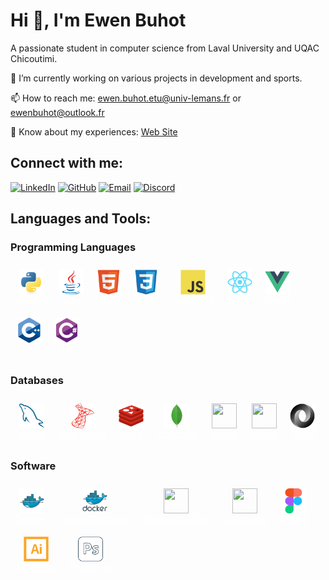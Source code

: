 # Hi 👋, I'm Ewen Buhot

A passionate student in computer science from Laval University and UQAC Chicoutimi.

🔭 I’m currently working on various projects in development and sports.

📫 How to reach me: ewen.buhot.etu@univ-lemans.fr or ewenbuhot@outlook.fr

📄 Know about my experiences: [Web Site](https://ewenbuhot.fr/MonSite/home)


## Connect with me:

[![LinkedIn](https://img.shields.io/badge/LinkedIn-0A66C2?style=for-the-badge&logo=linkedin&logoColor=white)](https://www.linkedin.com/in/ewen-buhot-995434251/)
[![GitHub](https://img.shields.io/badge/GitHub-181717?style=for-the-badge&logo=github&logoColor=white)](https://github.com/ewenman5137)
[![Email](https://img.shields.io/badge/Email-D14836?style=for-the-badge&logo=gmail&logoColor=white)](mailto:ewenbuhot@outlook.fr)
[![Discord](https://img.shields.io/badge/Discord-7289DA?style=for-the-badge&logo=discord&logoColor=white)](https://discordapp.com/users/ewen5137)


## Languages and Tools:

### Programming Languages
<p style="display:flex; flex-wrap:wrap; color:white;">
  <a href="https://www.python.org" target="_blank" style="display:flex; flex-direction:column; align-items:center; margin:10px; color:white;"> 
    <img src="https://raw.githubusercontent.com/devicons/devicon/master/icons/python/python-original.svg" width="40" height="40"/> 
    <span>Python</span>
  </a>
  <a href="https://www.java.com" target="_blank" style="display:flex; flex-direction:column; align-items:center; margin:10px; color:white;"> 
    <img src="https://raw.githubusercontent.com/devicons/devicon/master/icons/java/java-original.svg" width="40" height="40"/> 
    <span>Java</span>
  </a>
  <a href="https://developer.mozilla.org/en-US/docs/Web/HTML" target="_blank" style="display:flex; flex-direction:column; align-items:center; margin:10px; color:white;"> 
    <img src="https://raw.githubusercontent.com/devicons/devicon/master/icons/html5/html5-original.svg" width="40" height="40"/> 
    <span>HTML</span>
  </a>
  <a href="https://developer.mozilla.org/en-US/docs/Web/CSS" target="_blank" style="display:flex; flex-direction:column; align-items:center; margin:10px; color:white;"> 
    <img src="https://raw.githubusercontent.com/devicons/devicon/master/icons/css3/css3-original.svg" width="40" height="40"/> 
    <span>CSS</span>
  </a>
  <a href="https://developer.mozilla.org/en-US/docs/Web/JavaScript" target="_blank" style="display:flex; flex-direction:column; align-items:center; margin:10px; color:white;"> 
    <img src="https://raw.githubusercontent.com/devicons/devicon/master/icons/javascript/javascript-original.svg" width="40" height="40"/> 
    <span>JavaScript</span>
  </a>
  <a href="https://reactjs.org/" target="_blank" style="display:flex; flex-direction:column; align-items:center; margin:10px; color:white;"> 
    <img src="https://raw.githubusercontent.com/devicons/devicon/master/icons/react/react-original.svg" width="40" height="40"/> 
    <span>React</span>
  </a>
  <a href="https://vuejs.org/" target="_blank" style="display:flex; flex-direction:column; align-items:center; margin:10px; color:white;"> 
    <img src="https://raw.githubusercontent.com/devicons/devicon/master/icons/vuejs/vuejs-original.svg" width="40" height="40"/> 
    <span>Vue.js</span>
  </a>
  <a href="https://isocpp.org/" target="_blank" style="display:flex; flex-direction:column; align-items:center; margin:10px; color:white;"> 
    <img src="https://raw.githubusercontent.com/devicons/devicon/master/icons/cplusplus/cplusplus-original.svg" width="40" height="40"/> 
    <span>C++</span>
  </a>
  <a href="https://learn.microsoft.com/en-us/dotnet/csharp/" target="_blank" style="display:flex; flex-direction:column; align-items:center; margin:10px; color:white;"> 
    <img src="https://raw.githubusercontent.com/devicons/devicon/master/icons/csharp/csharp-original.svg" width="40" height="40"/> 
    <span>C#</span>
  </a>
</p>

### Databases
<p style="display:flex; flex-wrap:wrap; color:white;">
  <a href="https://www.mysql.com/" target="_blank" style="display:flex; flex-direction:column; align-items:center; margin:10px; color:white;"> 
    <img src="https://raw.githubusercontent.com/devicons/devicon/master/icons/mysql/mysql-original.svg" width="40" height="40"/> 
    <span>MySQL</span>
  </a>
  <a href="https://www.microsoft.com/en-us/sql-server/sql-server-2019" target="_blank" style="display:flex;   flex-direction:column; align-items:center; margin:10px; color:white;"> 
    <img src="https://raw.githubusercontent.com/devicons/devicon/master/icons/microsoftsqlserver/microsoftsqlserver-plain.svg" width="40" height="40"/> 
    <span>SQL Server</span>
    </a>
  <a href="https://redis.io/" target="_blank" style="display:flex; flex-direction:column; align-items:center; margin:10px; color:white;"> 
    <img src="https://raw.githubusercontent.com/devicons/devicon/master/icons/redis/redis-original.svg" width="40" height="40"/> 
    <span>Redis</span>
  </a>
  <a href="https://www.mongodb.com/" target="_blank" style="display:flex; flex-direction:column; align-items:center; margin:10px; color:white;"> 
    <img src="https://raw.githubusercontent.com/devicons/devicon/master/icons/mongodb/mongodb-original.svg" width="40" height="40"/> 
    <span>MongoDB</span>
  </a>
  <a href="https://qdrant.tech/" target="_blank" style="display:flex; flex-direction:column; align-items:center; margin:10px; color:white;"> 
    <img src="https://qdrant.tech/favicon/apple-touch-icon.png" width="40" height="40"/> 
    <span>Qdrant</span>
  </a>
  <a href="https://milvus.io/" target="_blank" style="display:flex; flex-direction:column; align-items:center; margin:10px; color:white;"> 
    <img src="https://milvus.io/favicon-32x32.png" width="40" height="40"/> 
    <span>Milvus</span>
  </a>
  <a href="https://www.json.org/" target="_blank" style="display:flex; flex-direction:column; align-items:center; margin:10px; color:white;"> 
  <img src="https://raw.githubusercontent.com/devicons/devicon/master/icons/json/json-original.svg" width="40" height="40"/> 
  <span>JSON</span>
</a>
</p>


### Software
<p style="display:flex; flex-wrap:wrap; color:white;">
  <a href="https://www.docker.com/" target="_blank" style="display:flex; flex-direction:column; align-items:center; margin:10px; color:white;"> 
    <img src="https://raw.githubusercontent.com/devicons/devicon/master/icons/docker/docker-original.svg" width="40" height="40"/> 
    <span>Docker</span>
  </a>
  <a href="https://docs.docker.com/compose/" target="_blank" style="display:flex; flex-direction:column; align-items:center; margin:10px; color:white;"> 
    <img src="https://raw.githubusercontent.com/devicons/devicon/master/icons/docker/docker-original-wordmark.svg" width="40" height="40"/> 
    <span>Docker Compose</span>
  </a>
  <a href="https://www.microsoft.com/en-us/microsoft-365" target="_blank" style="display:flex; flex-direction:column; align-items:center; margin:10px; color:white;"> 
    <img src="https://img.icons8.com/fluency/48/000000/microsoft-office-2019.png" width="40" height="40"/> 
    <span>Microsoft Office</span>
  </a>
  <a href="https://www.autodesk.com/products/fusion-360/overview" target="_blank" style="display:flex; flex-direction:column; align-items:center; margin:10px; color:white;"> 
    <img src="https://img.icons8.com/color/48/000000/autodesk.png" width="40" height="40"/> 
    <span>Fusion 360</span>
  </a>
  <a href="https://www.figma.com/" target="_blank" style="display:flex; flex-direction:column; align-items:center; margin:10px; color:white;"> 
    <img src="https://raw.githubusercontent.com/devicons/devicon/master/icons/figma/figma-original.svg" width="40" height="40"/> 
    <span>Figma</span>
  </a>
  <a href="https://www.adobe.com/products/illustrator.html" target="_blank" style="display:flex; flex-direction:column; align-items:center; margin:10px; color:white;"> 
    <img src="https://raw.githubusercontent.com/devicons/devicon/master/icons/illustrator/illustrator-line.svg" width="40" height="40"/> 
    <span>Illustrator</span>
  </a>
  <a href="https://www.adobe.com/products/photoshop.html" target="_blank" style="display:flex; flex-direction:column; align-items:center; margin:10px; color:white;"> 
    <img src="https://raw.githubusercontent.com/devicons/devicon/master/icons/photoshop/photoshop-line.svg" width="40" height="40"/> 
    <span>Photoshop</span>
  </a>
</p>
